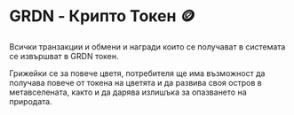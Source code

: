 # GRDN - Крипто Токен 🪙

Всички транзакции и обмени и награди които се получават в системата се извършват в GRDN токен.&#x20;

Грижейки се за повече цветя, потребителя ще има възможност да получава повече от токена на цветята и да развива своя остров в метавселената, както и да дарява излишъка за опазването на природата.
